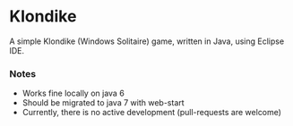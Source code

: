 Klondike
========

A simple Klondike (Windows Solitaire) game, written in Java, using Eclipse IDE.

### Notes

* Works fine locally on java 6
* Should be migrated to java 7 with web-start
* Currently, there is no active development (pull-requests are welcome)
